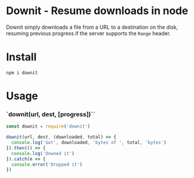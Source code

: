 # Downit - Resume downloads in node

Downit simply downloads a file from a URL to a destination on the disk, resuming previous progress if the server supports the `Range` header.

# Install

```
npm i downit
```

# Usage

### `downit(url, dest, [progress])``

```js
const downit = require('downit')

downit(url, dest, (downloaded, total) => {
  console.log('Got', downloaded, 'bytes of ', total, 'bytes')
}).then(() => {
  console.log('Downed it')
}).catch(e => {
  console.error('Dropped it')
})
```
